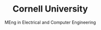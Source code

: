 ---
title: "Cornell University"
subtitle: "MEng in Electrical and Computer Engineering"
side_note1: "Expected: May. 2020"
side_note2: "GPA: 3.85/4.0"
draft: false
---